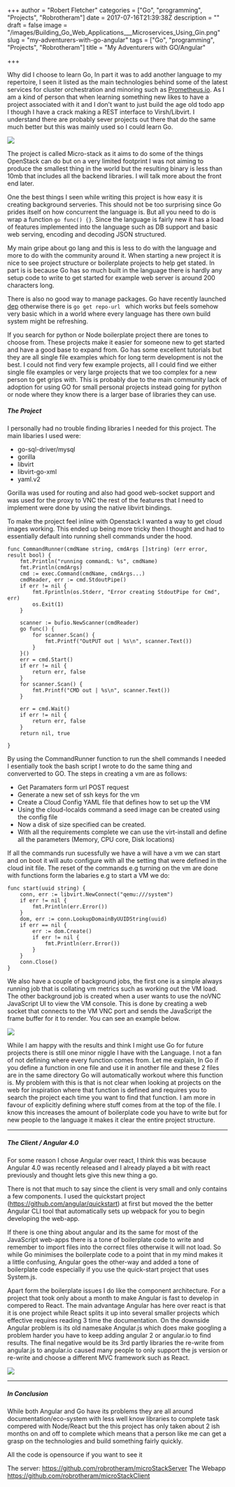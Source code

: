 +++
author = "Robert Fletcher"
categories = ["Go", "programming", "Projects", "Robrotheram"]
date = 2017-07-16T21:39:38Z
description = ""
draft = false
image = "/images/Building_Go_Web_Applications___Microservices_Using_Gin.png"
slug = "my-adventurers-with-go-angular"
tags = ["Go", "programming", "Projects", "Robrotheram"]
title = "My Adventurers with GO/Angular"

+++


Why did I choose to learn Go, In part it was to add another language to my repertoire, I seen it listed as the main technologies behind some of the latest services for cluster orchestration and minoring such as [Prometheus.io](http://Prometheus.io). As I am a kind of person that when learning something new likes to have a project associated with it and I don't want to just build the age old todo app I though I have a crack making a REST interface to Virsh/Libvirt. I understand there are probably sever projects out there that do the same much better but this was mainly used so I could learn Go. 

![](https://raw.githubusercontent.com/robrotheram/microStackClient/master/docs/screenshot.PNG)


The project is called Micro-stack as it aims to do some of the things OpenStack can do but on a very limited footprint I was not aiming to produce the smallest thing in the world but the resulting binary is less than 10mb that includes all the backend libraries. I will talk more about the front end later.

One the best things I seen while writing this project is how easy it is creating background serveries. This should not be too surprising since Go prides itself on how concurrent the language is. But all you need to do is wrap a function ````go func() {}````. Since the language is fairly new it has a load of features implemented into the language such as DB support and basic web serving, encoding and decoding JSON structured. 

My main gripe about go lang and this is less to do with the language and more to do with the community around it. When starting a new project it is nice to see project structure or boilerplate projects to help get stated. In part is is because Go has so much built in the language there is hardly any setup code to write to get started for example web server is around 200 characters long.  

There is also no good way to manage packages. Go have recently launched [dep](https://github.com/golang/dep) otherwise there is ````go get repo-url ```` which works but feels somehow very basic which in a world where every language has there own build system might be refreshing. 

If you search for python or Node boilerplate project there are tones to choose from. These projects make it easier for someone new to get started and have a good base to expand from. Go has some excellent tutorials but they are all single file examples which for long term development is not the best. I could not find very few example projects, all I could find we either single file examples or very large projects that we too complex for a new person to get grips with. This is probably due to the main community lack of adoption for using GO for small personal projects instead going for python or node where they know there is a larger base of libraries they can use.

##### The Project
I personally had no trouble finding libraries I needed for this project. The main libaries I used were:

* go-sql-driver/mysql
* gorilla
* libvirt
* libvirt-go-xml
* yaml.v2

Gorilla was used for routing and also had good web-socket support and was used for the proxy to VNC the rest of the features that I need to implement were done by using the native libvirt bindings. 

To make the project feel inline with Openstack I wanted a way to get cloud images working. 
This ended up being more tricky then I thought and had to essentially default into running shell commands under the hood.

```go-lang
func CommandRunner(cmdName string, cmdArgs []string) (err error, result bool) {
	fmt.Println("running commandL: %s", cmdName)
	fmt.Println(cmdArgs)
	cmd := exec.Command(cmdName, cmdArgs...)
	cmdReader, err := cmd.StdoutPipe()
	if err != nil {
		fmt.Fprintln(os.Stderr, "Error creating StdoutPipe for Cmd", err)
		os.Exit(1)
	}

	scanner := bufio.NewScanner(cmdReader)
	go func() {
		for scanner.Scan() {
			fmt.Printf("OutPUT out | %s\n", scanner.Text())
		}
	}()
	err = cmd.Start()
	if err != nil {
		return err, false
	}
	for scanner.Scan() {
		fmt.Printf("CMD out | %s\n", scanner.Text())
	}

	err = cmd.Wait()
	if err != nil {
		return err, false
	}
	return nil, true

}
```

By using the CommandRunner function to run the shell commands I needed I esentially took the bash script I wrote to do the same thing and conververted to GO. The steps in creating a vm are as follows:

* Get Paramaters form url POST request
* Generate a new set of ssh keys for the vm
* Create a Cloud Config YAML file that defines how to set up the VM
* Using the cloud-localds command a seed image can be created using the config file
* Now a disk of size specified can be created.
* With all the requirements complete we can use the virt-install and define all the parameters (Memory, CPU core, Disk locations)

If all the commands run sucessfully we have a will have a vm we can start and on boot it will auto configure with all the setting that were defined in the cloud init file. The reset of the commands e.g turning on the vm are done with functions form the labaries e.g to start a VM we do:

```go-lang
func start(uuid string) {
	conn, err := libvirt.NewConnect("qemu:///system")
	if err != nil {
		fmt.Println(err.Error())
	}
	dom, err := conn.LookupDomainByUUIDString(uuid)
	if err == nil {
		err := dom.Create()
		if err != nil {
			fmt.Println(err.Error())
		}
	}
	conn.Close()
}
```

We also have a couple of background jobs, the first one is a simple always running job that is collating vm metrics such as working out the VM load. The other background job is created when a user wants to use the noVNC JavaScript UI to view the VM console. This is done by creating a web socket that connects to the VM VNC port and sends the JavaScript the frame buffer for it to render.  You can see an example below.
 
![](https://raw.githubusercontent.com/robrotheram/microStackClient/master/docs/screenshot2.PNG)

While I am happy with the results and think I might use Go for future projects there is still one minor niggle I have with the Language. I not a fan of not defining where every function comes from. Let me explain, In Go if you define a function in one file and use it in another file and these 2 files are in the same directory Go will automatically workout where this function is. My problem with this is that is not clear when looking at projects on the web for inspiration where that function is defined and requires you to search the project each time you want to find that function. I am more in favour of explicitly defining where stuff comes from at the top of the file. I know this increases the amount of boilerplate code you have to write but for new people to the language it makes it clear the entire project structure. 

---

##### The Client / Angular 4.0

For some reason I chose Angular over react, I think this was because Angular 4.0 was recently released and I already played a bit with react previously and thought lets give this new thing a go. 

There is not that much to say since the client is very small and only contains a few components. I used the quickstart project (https://github.com/angular/quickstart) at first but moved the the better Angular CLI tool that automatically sets up webpack for you to begin developing the web-app. 

If there is one thing about angular and its the same for most of the JavaScript web-apps there is a tone of boilerplate code to write and remember to import files into the correct files otherwise it will not load. So while Go minimises the boilerplate code to a point that in my mind makes it a little confusing, Angular goes the other-way and added a tone of boilerplate code especially if you use the quick-start project that uses System.js.

Apart form the boilerplate issues I do like the component architecture. For a project that took only about a month to make Angular is fast to develop in compered to React. The main advantage Angular has here over react is that it is one project while React splits it up into several smaller projects which effective requires reading 3 time the documentation. On the downside Angular problem is its old namesake Angular.js which does make googling a problem harder you have to keep adding angular 2 or angular.io to find results. The final negative would be its 3rd partly libraries the re-write from angular.js to angular.io caused many people to only support the js version or re-write and choose a different MVC framework such as React.

![](https://raw.githubusercontent.com/robrotheram/microStackClient/master/docs/screenshot1.PNG)

---
##### In Conclusion

While both Angular and Go have its problems they are all around documentation/eco-system with less well know libraries to complete task compered with Node/React but the this project has only taken about 2 ish months on and off to complete which means that a person like me can get a grasp on the technologies and build something fairly quickly. 

All the code is opensource if you want to see it 

The server: https://github.com/robrotheram/microStackServer
The Webapp https://github.com/robrotheram/microStackClient

